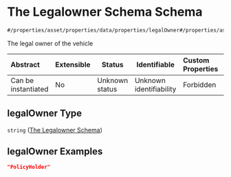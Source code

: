 # The Legalowner Schema Schema

```txt
#/properties/asset/properties/data/properties/legalOwner#/properties/asset/properties/data/properties/legalOwner
```

The legal owner of the vehicle


| Abstract            | Extensible | Status         | Identifiable            | Custom Properties | Additional Properties | Access Restrictions | Defined In                                                                                       |
| :------------------ | ---------- | -------------- | ----------------------- | :---------------- | --------------------- | ------------------- | ------------------------------------------------------------------------------------------------ |
| Can be instantiated | No         | Unknown status | Unknown identifiability | Forbidden         | Allowed               | none                | [policy_transaction.schema.json\*](../out/policy_transaction.schema.json "open original schema") |

## legalOwner Type

`string` ([The Legalowner Schema](policy_transaction-properties-the-asset-schema-properties-the-data-schema-properties-the-legalowner-schema.md))

## legalOwner Examples

```json
"PolicyHolder"
```
